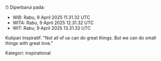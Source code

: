 ⏰ Diperbarui pada:
- WIB: Rabu, 9 April 2025 11.31.32 UTC
- WITA: Rabu, 9 April 2025 12.31.32 UTC
- WIT: Rabu, 9 April 2025 13.31.32 UTC

Kutipan Inspiratif:
"Not all of us can do great things. But we can do small things with great love."


Kategori: inspirational

